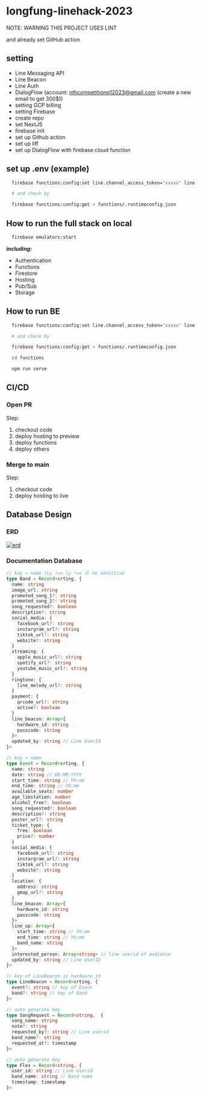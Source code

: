 # longfung-linehack-2023

NOTE: WARNING THIS PROJECT USES LINT

and already set GitHub action

## setting

- Line Messaging API
- Line Beacon
- Line Auth
- DialogFlow (account: nthcompetitionq12023@gmail.com (create a new email to get 300$))
- setting GCP billing
- setting Firebase
- create repo
- set NextJS
- firebase init
- set up Github action
- set up liff
- set up DialogFlow with firebase cloud function

## set up .env (example)

```sh
  firebase functions:config:set line.channel_access_token="xxxxx" line.channel_secret="xxxxx" dialogflow.agent_id="xxxxx"

  # and check by

  firebase functions:config:get > functions/.runtimeconfig.json
```

## How to run the full stack on local

```sh
  firebase emulators:start
```

***including:***

- Authentication
- Functions
- Firestore
- Hosting
- Pub/Sub
- Storage

## How to run BE

```sh
  firebase functions:config:set line.channel_access_token="xxxxx" line.channel_secret="xxxxx" dialogflow.agent_id="xxxxx"

  # and check by

  firebase functions:config:get > functions/.runtimeconfig.json

  cd functions

  npm run serve
```

## CI/CD

### Open PR

Step:

1. checkout code
2. deploy hosting to preview
3. deploy functions
4. deploy others

### Merge to main

Step:

1. checkout code
2. deploy hosting to live

## Database Design

### ERD

[![erd](https://mermaid.ink/img/pako:eNq1VU2P2jAQ_SuRz-yhPeaWBauKtIQVZCu1QoqGeAALx876Y1cI-O91koWSxhGn-hJr5s2H3zzHJ1IqhiQmqGccdhqqtYz8ek6yWXTq9s0yVnO5iyRUODDyCnZYOC3-ejZKicgouSs0vjs01uMGcQxNqXltuZIDX61VpSyyok3y7YH_e-e_dJ_VYpomL8WcztIkcIYtlOj7O_Q7vp5lFzRbfrBdRBT1a-VLmszT7EegENS1wKJyhpfBpKZWlm-PQd9ROes2d9H_1F36kvkio4Gygksfh0Kxu9RfYa_JrznN8kDUu26EEJgilJZ_YC_LS5rR4pkm00UWyLQHzT5BY8HZcGxgTFOnl67V2vn89KTO_dnFPpcJYG6cjwBu5Iz4rywE3afe8eKGzoMpPrndd0j6M0xg8GowsEOjsaCt5QE4Sta3S1dtUEfwAYLDRjR6R7BDv79_glfcQv8ydQMUpdor8f-u7VUVi2mSp0FJBLmpoB7osyP3gRZ6oFtVPylVerqHoEcTbb1vr4G-H04qGuv-dMsa-4NKz_SIzlqEKffAnB9vB3pb0WWgG2dQp6xXMc1yuqSrnN5-1qFW7lB3NLZVRhBkQirUFXDmn4Y285rYPXoiSOy3DPRhTdby4nHgrFodZUliqx1OiKsb0X89JiTegjDeioxbpefdW9M-ORNSg_yt1BVz-QM75_3X?type=png)](https://mermaid.live/edit#pako:eNq1VU2P2jAQ_SuRz-yhPeaWBauKtIQVZCu1QoqGeAALx876Y1cI-O91koWSxhGn-hJr5s2H3zzHJ1IqhiQmqGccdhqqtYz8ek6yWXTq9s0yVnO5iyRUODDyCnZYOC3-ejZKicgouSs0vjs01uMGcQxNqXltuZIDX61VpSyyok3y7YH_e-e_dJ_VYpomL8WcztIkcIYtlOj7O_Q7vp5lFzRbfrBdRBT1a-VLmszT7EegENS1wKJyhpfBpKZWlm-PQd9ROes2d9H_1F36kvkio4Gygksfh0Kxu9RfYa_JrznN8kDUu26EEJgilJZ_YC_LS5rR4pkm00UWyLQHzT5BY8HZcGxgTFOnl67V2vn89KTO_dnFPpcJYG6cjwBu5Iz4rywE3afe8eKGzoMpPrndd0j6M0xg8GowsEOjsaCt5QE4Sta3S1dtUEfwAYLDRjR6R7BDv79_glfcQv8ydQMUpdor8f-u7VUVi2mSp0FJBLmpoB7osyP3gRZ6oFtVPylVerqHoEcTbb1vr4G-H04qGuv-dMsa-4NKz_SIzlqEKffAnB9vB3pb0WWgG2dQp6xXMc1yuqSrnN5-1qFW7lB3NLZVRhBkQirUFXDmn4Y285rYPXoiSOy3DPRhTdby4nHgrFodZUliqx1OiKsb0X89JiTegjDeioxbpefdW9M-ORNSg_yt1BVz-QM75_3X)

### Documentation Database

``` typescript
// key = name (Ly !== ly !== ลี่) no sensitive
type Band = Record<srting, {
  name: string
  image_url: string
  promoted_song_1?: string
  promoted_song_2?: string
  song_requested?: boolean
  description?: string
  social_media: {
    facebook_url?: string
    instargram_url?: string
    tiktok_url?: string
    website?: string
  }
  streaming: {
    apple_music_url?: string
    spotify_url?: string
    youtube_music_url?: string
  }
  ringtone: {
    line_melody_url?: string
  }
  payment: {
    qrcode_url?: string
    active?: boolean
  }
  line_beacon: Array<{
    hardware_id: string
    passcode: string
  }>
  updated_by: string // Line UserId
}>

// key = name
type Event = Record<srting, {
  name: string
  date: string // DD-MM-YYYY
  start_time: string // hh:mm
  end_time: string // hh:mm
  available_seats: number
  age_limitation: number
  alcohol_free?: boolean
  song_requested?: boolean
  description?: string
  poster_url?: string
  ticket_type: {
    free: boolean
    price?: number
  }
  social_media: {
    facebook_url?: string
    instargram_url?: string
    tiktok_url?: string
    website?: string
  }
  location: {
    address: string
    gmap_url?: string
  }
  line_beacon: Array<{
    hardware_id: string
    passcode: string
  }>
  line_up: Array<{
    start_time: string // hh:mm
    end_time: string // hh:mm
    band_name: string
  }>
  interested_person: Array<string> // line userid of audiance
  updated_by: string // Line UserID
}>

// key of LineBeacon is hardware_id
type LineBeacon = Record<srting, {
  event?: string // key of Event
  band?: string // key of Band
}>

// auto genarate key
type SongRequest = Record<string,  {
  song_name: string
  note?: string
  requested_by?: string // Line userid
  band_name?: string
  requested_at?: timestamp
}>

// auto genarate key
type Flex = Record<string, {
  user_id: string // Line userid
  band_name: string // Band name
  timestamp: timestamp
}>
```

